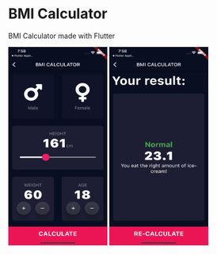 # BMI Calculator 

BMI Calculator made with Flutter


<img src="lib/images/Simulator1.png" width=200 height=400>
<img src="lib/images/Simulator2.png" width=200 height=400>

